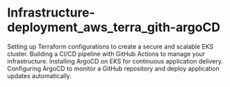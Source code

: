 # Infrastructure-deployment_aws_terra_gith-argoCD
 Setting up Terraform configurations to create a secure and scalable EKS cluster. Building a CI/CD pipeline with GitHub Actions to manage your infrastructure. Installing ArgoCD on EKS for continuous application delivery. Configuring ArgoCD to monitor a GitHub repository and deploy application updates automatically.
